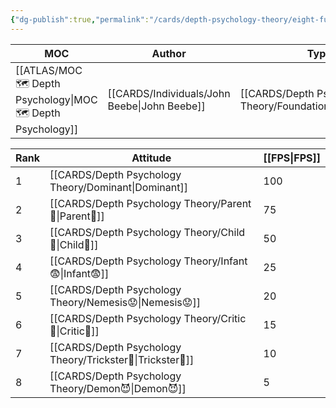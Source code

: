 ```yaml
---
{"dg-publish":true,"permalink":"/cards/depth-psychology-theory/eight-function-model/","created":"2023-04-23T10:55:01.771+02:00","updated":"2023-04-27T13:34:32.211+02:00"}
---
```


| MOC                                                             | Author                                          | Type                                                         | Reference                                                                                                        |
| --------------------------------------------------------------- | ----------------------------------------------- | ------------------------------------------------------------ | ---------------------------------------------------------------------------------------------------------------- |
| [[ATLAS/MOC 🗺️ Depth Psychology\|MOC 🗺️ Depth Psychology]] | [[CARDS/Individuals/John Beebe\|John Beebe]] | [[CARDS/Depth Psychology Theory/Foundational/INTP\|INTP]] | [[SOURCES/Contents/Energies and Patterns in Psychological Type\|Energies and Patterns in Psychological Type]] |


| Rank | Attitude       | [[FPS\|FPS]] |
| ---- | -------------- | --- |
| 1    | [[CARDS/Depth Psychology Theory/Dominant\|Dominant]]  | 100 |
| 2    | [[CARDS/Depth Psychology Theory/Parent🤨\|Parent🤨]]   | 75  |
| 3    | [[CARDS/Depth Psychology Theory/Child👼\|Child👼]]    | 50  |
| 4    | [[CARDS/Depth Psychology Theory/Infant😨\|Infant😨]] | 25  |
| 5    | [[CARDS/Depth Psychology Theory/Nemesis😟\|Nemesis😟]]               | 20    |
| 6    | [[CARDS/Depth Psychology Theory/Critic🤔\|Critic🤔]]               | 15    |
| 7    | [[CARDS/Depth Psychology Theory/Trickster🤡\|Trickster🤡]]               | 10    |
| 8     | [[CARDS/Depth Psychology Theory/Demon😈\|Demon😈]]               | 5    |
